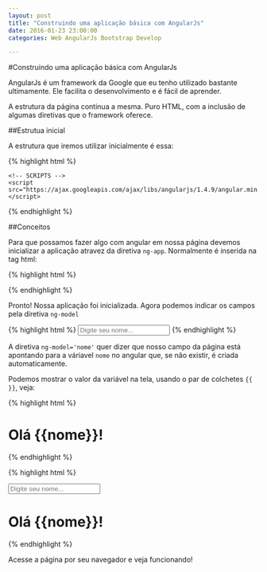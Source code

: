 ```yaml
---
layout: post
title: "Construindo uma aplicação básica com AngularJs"
date: 2016-01-23 23:00:00
categories: Web AngularJs Bootstrap Develop

---
```



#Construindo uma aplicação básica com AngularJs

AngularJs é um framework da Google que eu tenho utilizado bastante ultimamente. Ele facilita o desenvolvimento e é fácil de aprender.

A estrutura da página continua a mesma. Puro HTML, com a inclusão de algumas diretivas que o framework oferece.

##Estrutua inicial

A estrutura que iremos utilizar inicialmente é essa:

{% highlight html %}
<!DOCTYPE html>
<html ng-app>

<head>
    <title>AngularJs</title>
</head>

<body>
  
    <!-- SCRIPTS -->
    <script src="https://ajax.googleapis.com/ajax/libs/angularjs/1.4.9/angular.min.js"></script>
</body>

</html>
{% endhighlight %}

##Conceitos 

Para que possamos fazer algo com angular em nossa página devemos inicializar a aplicação atravez da diretiva `ng-app`.
Normalmente é inserida na tag html: 

{% highlight html %}
<html ng-app>
{% endhighlight %}

Pronto! Nossa aplicação foi inicializada. Agora podemos indicar os campos pela diretiva `ng-model`


{% highlight html %}
    <input type="text" name="nome" placeholder="Digite seu nome..." ng-model="nome">
{% endhighlight %}

A diretiva `ng-model='nome'` quer dizer que nosso campo da página está apontando para a váriavel `nome` no angular que, se não existir, é criada automaticamente.

Podemos mostrar o valor da variável na tela, usando o par de colchetes `{{ }}`, veja: 

{% highlight html %}
<h1>Olá {{nome}}!</h1>
{% endhighlight %}

{% highlight html %}
<!DOCTYPE html>
<html ng-app>

<head>
    <title>AngularJs</title>
</head>

<body>
    <label for="nome">
        <input type="text" name="nome" placeholder="Digite seu nome..." ng-model="nome">
    </label>
    <h1 class="text-center">Olá {{nome}}!</h1>
    <!-- SCRIPTS -->
    <script src="assets/js/angular.min.js"></script>
</body>

</html>
{% endhighlight %}

Acesse a página por seu navegador e veja funcionando!